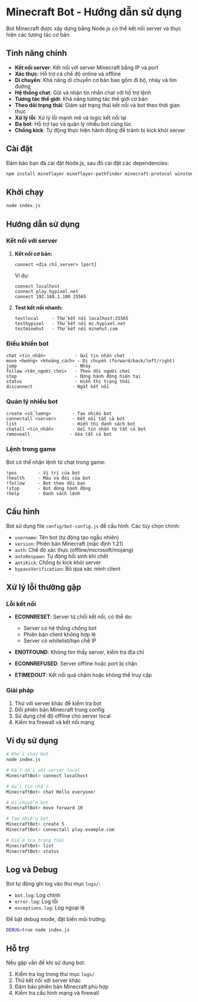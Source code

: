 # Minecraft Bot - Hướng dẫn sử dụng

Bot Minecraft được xây dựng bằng Node.js có thể kết nối server và thực hiện các tương tác cơ bản.

## Tính năng chính

- **Kết nối server**: Kết nối với server Minecraft bằng IP và port
- **Xác thực**: Hỗ trợ cả chế độ online và offline
- **Di chuyển**: Khả năng di chuyển cơ bản bao gồm đi bộ, nhảy và tìm đường
- **Hệ thống chat**: Gửi và nhận tin nhắn chat với hỗ trợ lệnh
- **Tương tác thế giới**: Khả năng tương tác thế giới cơ bản
- **Theo dõi trạng thái**: Giám sát trạng thái kết nối và bot theo thời gian thực
- **Xử lý lỗi**: Xử lý lỗi mạnh mẽ và logic kết nối lại
- **Đa bot**: Hỗ trợ tạo và quản lý nhiều bot cùng lúc
- **Chống kick**: Tự động thực hiện hành động để tránh bị kick khỏi server

## Cài đặt

Đảm bảo bạn đã cài đặt Node.js, sau đó cài đặt các dependencies:

```bash
npm install mineflayer mineflayer-pathfinder minecraft-protocol winston colors dotenv readline
```

## Khởi chạy

```bash
node index.js
```

## Hướng dẫn sử dụng

### Kết nối với server

1. **Kết nối cơ bản:**
   ```
   connect <địa_chỉ_server> [port]
   ```
   
   Ví dụ:
   ```
   connect localhost
   connect play.hypixel.net
   connect 192.168.1.100 25565
   ```

2. **Test kết nối nhanh:**
   ```
   testlocal     - Thử kết nối localhost:25565
   testhypixel   - Thử kết nối mc.hypixel.net
   testminehut   - Thử kết nối minehut.com
   ```

### Điều khiển bot

```
chat <tin_nhắn>           - Gửi tin nhắn chat
move <hướng> <khoảng_cách> - Di chuyển (forward/back/left/right)
jump                      - Nhảy
follow <tên_người_chơi>   - Theo dõi người chơi
stop                      - Dừng hành động hiện tại
status                    - Hiển thị trạng thái
disconnect               - Ngắt kết nối
```

### Quản lý nhiều bot

```
create <số_lượng>        - Tạo nhiều bot
connectall <server>      - Kết nối tất cả bot
list                     - Hiển thị danh sách bot
chatall <tin_nhắn>       - Gửi tin nhắn từ tất cả bot
removeall               - Xóa tất cả bot
```

### Lệnh trong game

Bot có thể nhận lệnh từ chat trong game:
```
!pos        - Vị trí của bot
!health     - Máu và đói của bot
!follow     - Bot theo dõi bạn
!stop       - Bot dừng hành động
!help       - Danh sách lệnh
```

## Cấu hình

Bot sử dụng file `config/bot-config.js` để cấu hình. Các tùy chọn chính:

- `username`: Tên bot (tự động tạo ngẫu nhiên)
- `version`: Phiên bản Minecraft (mặc định 1.21)
- `auth`: Chế độ xác thực (offline/microsoft/mojang)
- `autoRespawn`: Tự động hồi sinh khi chết
- `antiKick`: Chống bị kick khỏi server
- `bypassVerification`: Bỏ qua xác minh client

## Xử lý lỗi thường gặp

### Lỗi kết nối
- **ECONNRESET**: Server từ chối kết nối, có thể do:
  - Server có hệ thống chống bot
  - Phiên bản client không hợp lệ
  - Server có whitelist/hạn chế IP

- **ENOTFOUND**: Không tìm thấy server, kiểm tra địa chỉ
- **ECONNREFUSED**: Server offline hoặc port bị chặn
- **ETIMEDOUT**: Kết nối quá chậm hoặc không thể truy cập

### Giải pháp
1. Thử với server khác để kiểm tra bot
2. Đổi phiên bản Minecraft trong config
3. Sử dụng chế độ offline cho server local
4. Kiểm tra firewall và kết nối mạng

## Ví dụ sử dụng

```bash
# Khởi chạy bot
node index.js

# Kết nối với server local
MinecraftBot> connect localhost

# Gửi tin nhắn
MinecraftBot> chat Hello everyone!

# Di chuyển bot
MinecraftBot> move forward 10

# Tạo nhiều bot
MinecraftBot> create 5
MinecraftBot> connectall play.example.com

# Kiểm tra trạng thái
MinecraftBot> list
MinecraftBot> status
```

## Log và Debug

Bot tự động ghi log vào thư mục `logs/`:
- `bot.log`: Log chính
- `error.log`: Log lỗi
- `exceptions.log`: Log ngoại lệ

Để bật debug mode, đặt biến môi trường:
```bash
DEBUG=true node index.js
```

## Hỗ trợ

Nếu gặp vấn đề khi sử dụng bot:
1. Kiểm tra log trong thư mục `logs/`
2. Thử kết nối với server khác
3. Đảm bảo phiên bản Minecraft phù hợp
4. Kiểm tra cấu hình mạng và firewall